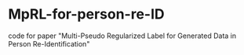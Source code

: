 # MpRL-for-person-re-ID
code for paper "Multi-Pseudo Regularized Label for Generated Data in Person Re-Identification"
